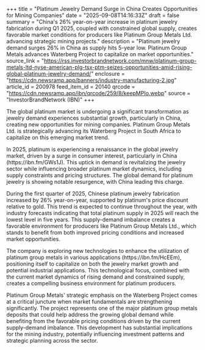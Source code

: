+++
title = "Platinum Jewelry Demand Surge in China Creates Opportunities for Mining Companies"
date = "2025-09-08T14:16:33Z"
draft = false
summary = "China's 26% year-on-year increase in platinum jewelry fabrication during Q1 2025, coupled with constrained global supply, creates favorable market conditions for producers like Platinum Group Metals Ltd. advancing strategic mining projects."
description = "Platinum jewelry demand surges 26% in China as supply hits 5-year low. Platinum Group Metals advances Waterberg Project to capitalize on market opportunities."
source_link = "https://rss.investorbrandnetwork.com/mnw/platinum-group-metals-ltd-nyse-american-plg-tsx-ptm-seizes-opportunities-amid-rising-global-platinum-jewelry-demand/"
enclosure = "https://cdn.newsramp.app/banners/industry-manufacturing-2.jpg"
article_id = 200978
feed_item_id = 20140
qrcode = "https://cdn.newsramp.app/ibn/qrcode/259/8/keepMPIo.webp"
source = "InvestorBrandNetwork (IBN)"
+++

<p>The global platinum market is undergoing a significant transformation as jewelry demand experiences substantial growth, particularly in China, creating new opportunities for mining companies. Platinum Group Metals Ltd. is strategically advancing its Waterberg Project in South Africa to capitalize on this emerging market trend.</p><p>In 2025, platinum is experiencing a renaissance in the global jewelry market, driven by a surge in consumer interest, particularly in China (https://ibn.fm/GWs1J). This uptick in demand is revitalizing the jewelry sector while influencing broader platinum market dynamics, including supply constraints and pricing structures. The global demand for platinum jewelry is showing notable resurgence, with China leading this charge.</p><p>During the first quarter of 2025, Chinese platinum jewelry fabrication increased by 26% year-on-year, supported by platinum's price discount relative to gold. This trend is expected to continue throughout the year, with industry forecasts indicating that total platinum supply in 2025 will reach the lowest level in five years. This supply-demand imbalance creates a favorable environment for producers like Platinum Group Metals Ltd., which stands to benefit from both improved pricing conditions and increased market opportunities.</p><p>The company is exploring new technologies to enhance the utilization of platinum group metals in various applications (https://ibn.fm/HcEEm), positioning itself to capitalize on both the jewelry market growth and potential industrial applications. This technological focus, combined with the current market dynamics of rising demand and constrained supply, creates a compelling business environment for platinum producers.</p><p>Platinum Group Metals' strategic emphasis on the Waterberg Project comes at a critical juncture when market fundamentals are strengthening significantly. The project represents one of the major platinum group metals deposits that could help address the growing global demand while benefiting from the favorable pricing conditions driven by the current supply-demand imbalance. This development has substantial implications for the mining industry, potentially influencing investment patterns and strategic planning across the sector.</p>